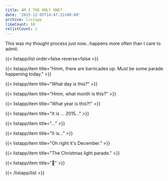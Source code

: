 ```yaml
---
title: AM I THE ONLY ONE?
date: '2015-12-05T14:47:31+00:00'
archive: listapp
likeCount: 10
relistCount: 1
---
```


This was my thought process just now...happens more often than I care to admit.

<!--more-->

{{< listapp/list order=false reverse=false >}}

   {{< listapp/item title="Hmm, there are barricades up. Must be some parade happening today." >}}

   {{< listapp/item title="What day is this?" >}}

   {{< listapp/item title="Hmm, what month is this?" >}}

   {{< listapp/item title="What year is this?!" >}}

   {{< listapp/item title="It is ... 2015..." >}}

   {{< listapp/item title="..." >}}

   {{< listapp/item title="It is..." >}}

   {{< listapp/item title="Oh right it's December." >}}

   {{< listapp/item title="The Christmas light parade." >}}

   {{< listapp/item title="🎯" >}}

{{< /listapp/list >}}
